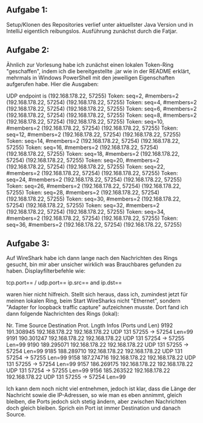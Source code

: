## Aufgabe 1:
Setup/Klonen des Repositories verlief unter aktuellster Java Version und in IntelliJ eigentlich reibungslos. Ausführung zunächst durch die Fatjar.


## Aufgabe 2:
Ähnlich zur Vorlesung habe ich zunächst einen lokalen Token-Ring "geschaffen", 
indem ich die bereitgestellte .jar wie in der README erklärt, mehrmals in Windows 
PowerShell mit den jeweiligen Eigenschaften aufgerufen habe. Hier die Ausgaben:

UDP endpoint is (192.168.178.22, 57255)
Token: seq=2, #members=2 (192.168.178.22, 57254) (192.168.178.22, 57255)
Token: seq=4, #members=2 (192.168.178.22, 57254) (192.168.178.22, 57255)
Token: seq=6, #members=2 (192.168.178.22, 57254) (192.168.178.22, 57255)
Token: seq=8, #members=2 (192.168.178.22, 57254) (192.168.178.22, 57255)
Token: seq=10, #members=2 (192.168.178.22, 57254) (192.168.178.22, 57255)
Token: seq=12, #members=2 (192.168.178.22, 57254) (192.168.178.22, 57255)
Token: seq=14, #members=2 (192.168.178.22, 57254) (192.168.178.22, 57255)
Token: seq=16, #members=2 (192.168.178.22, 57254) (192.168.178.22, 57255)
Token: seq=18, #members=2 (192.168.178.22, 57254) (192.168.178.22, 57255)
Token: seq=20, #members=2 (192.168.178.22, 57254) (192.168.178.22, 57255)
Token: seq=22, #members=2 (192.168.178.22, 57254) (192.168.178.22, 57255)
Token: seq=24, #members=2 (192.168.178.22, 57254) (192.168.178.22, 57255)
Token: seq=26, #members=2 (192.168.178.22, 57254) (192.168.178.22, 57255)
Token: seq=28, #members=2 (192.168.178.22, 57254) (192.168.178.22, 57255)
Token: seq=30, #members=2 (192.168.178.22, 57254) (192.168.178.22, 57255)
Token: seq=32, #members=2 (192.168.178.22, 57254) (192.168.178.22, 57255)
Token: seq=34, #members=2 (192.168.178.22, 57254) (192.168.178.22, 57255)
Token: seq=36, #members=2 (192.168.178.22, 57254) (192.168.178.22, 57255)


## Aufgabe 3:
Auf WireShark habe ich dann lange nach den Nachrichten des Rings gesucht, 
bin mir aber unsicher wirklich was Brauchbares gefunden zu haben. Displayfilterbefehle wie:

tcp.port== / udp.port== 
ip.src== and ip.dst== 

waren hier nicht hilfreich. Stellt sich heraus, dass ich, zumindest jetzt für meinen lokalen Ring, beim Start WireSharks nicht "Ethernet", sondern "Adapter for loopback traffic capture" aufzeichnen musste. Dort fand ich dann folgende Nachrichten des Rings (lokal):

Nr.   Time        Source            Destination       Prot. Lngth Infos (Ports und Len)
9192	191.308945	192.168.178.22	192.168.178.22	UDP	131	57255 → 57254 Len=99
9191	190.301247	192.168.178.22	192.168.178.22	UDP	131	57254 → 57255 Len=99
9190	189.295071	192.168.178.22	192.168.178.22	UDP	131	57255 → 57254 Len=99
9185	188.289710	192.168.178.22	192.168.178.22	UDP	131	57254 → 57255 Len=99
9158	187.274716	192.168.178.22	192.168.178.22	UDP	131	57255 → 57254 Len=99
9157	186.269175	192.168.178.22	192.168.178.22	UDP	131	57254 → 57255 Len=99
9156	185.263522	192.168.178.22	192.168.178.22	UDP	131	57255 → 57254 Len=99

Ich kann dem noch nicht viel entnehmen, jedoch ist klar, dass die Länge der Nachricht sowie die IP-Adressen, so wie man es eben annimmt, gleich bleiben, die Ports jedoch sich stetig ändern, aber zwischen Nachrichten doch gleich bleiben. Sprich ein Port ist immer Destination und danach Source. 
